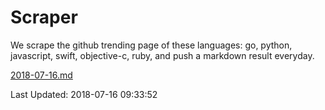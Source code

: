 # Scraper

We scrape the github trending page of these languages: go, python, javascript, swift, objective-c, ruby, and push a markdown result everyday.

[2018-07-16.md](https://github.com/henson/Scraper/blob/master/2018-07-16.md)

Last Updated: 2018-07-16 09:33:52